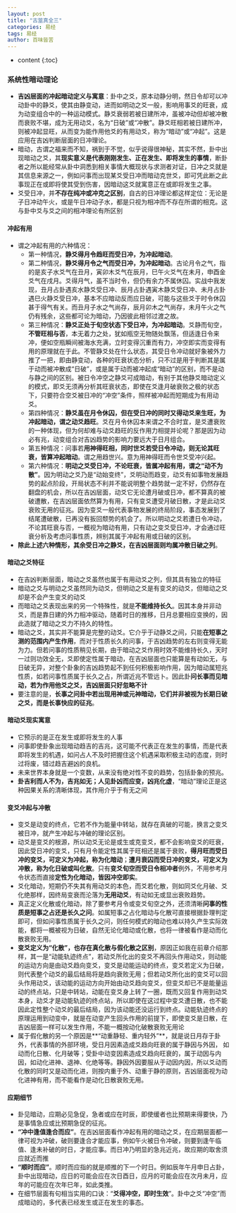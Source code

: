 ```yaml
---
layout: post
title: "古筮真全三"
categories: 易经
tags: 易经
author: 百味皆苦
---
```


* content
{:toc}

### 系统性暗动理论

- **吉凶层面的冲起暗动定义与寓意**：卦中之爻，原本动静分明，然日令却可以冲动卦中的静爻，使其由静变动，进而如明动之爻一般，影响用事爻的旺衰，成为动变组合中的一种运动模式。静爻衰弱若被日建所冲，虽被冲动但却被冲散而衰败不堪，成为无用动爻，名为“日破”或“冲散”。静爻旺相若被日建所冲，则被冲起显旺，从而变为能作用他爻的有用动爻，称为“暗动”或“冲起”。这是应用在吉凶判断层面的日冲理论。
- 暗动，古谓之福来而不知，祸到于不觉，似乎说得很神秘，其实不然，卦中出现暗动之爻，其**现实意义是代表刚刚发生、正在发生、即将发生的事情**，断卦者之所以能经常从卦中洞悉到相关事情大概现状与求测者对证，日冲之爻就是其信息来源之一，例如问事而出现某爻受日冲而暗动克世爻，即可凭此断之此事现正在或即将使其受到伤害，因暗动这爻就寓意正在或即将发生之事。
- 爻受日冲，并**不存在纯冲或冲克之区别**，自古的日冲理论都这样定位：无论是子日冲动午火，或是午日冲动子水，都是只视为相冲而不存在所谓的相克。这与卦中爻与爻之间的相冲理论有所区别

#### 冲起有用



- 谓之冲起有用的六种情况：
  - 第一种情况，**静爻得月令趋旺而受日冲，为冲起暗动**。
  - 第二种情况，**静爻得月令之气而受日冲，为冲起暗动**。古论月令之气，指的是亥子水爻气在丑月，寅卯木爻气在辰月，巳午火爻气在未月，申酉金爻气在戌月。爻得月气，虽不当时令，但仍有余力不属休囚。实战中我发现，丑月占卦遇亥水静爻受日冲、辰月占卦遇寅木静爻受日冲、未月占卦遇巳火静爻受日冲，基本不应暗动反而应日破，可能与这些爻于时令休囚甚于得气有关。而丑月子水之气尚存，辰月卯木之气尚存，未月午火之气仍有残余，这些都可论为暗动，乃因彼此相邻过渡之故。
  - 第三种情况：**静爻正处于旬空状态下受日冲，为冲起暗动**。爻静而旬空，**不管旺相与否**，本无着力之处，犹如瓶空无物随处飘荡，但适逢日令来冲，便如空瓶瞬间被海水充满，立时变得沉重而有力，冲空即实而变得有用的原理就在于此。不管静爻处在什么状态，其受日令冲动就好象被外力推了一把，即由静变动，各种的旺衰状态分析，只不过是用于判断其是属于动而被冲散成“日破”，或是属于动而被冲起成“暗动”的区别，而不是动与静之间的区别。被日令冲空之静爻可成暗动，有别于其他静爻暗动定义的模式，即爻无须再分析其旺衰状态，即使在爻逢月破衰败之极的状态下，只要符合空爻被日冲的“冲空”条件，照样被冲起而短期成为有用动爻。
  - 第四种情况：**静爻虽在月令休囚，但在受日冲的同时又得动爻来生旺，为冲起暗动，谓之动爻趋旺**。爻在月令休囚本来谓之不合时宜，是爻遭衰败的一种体现，但为何却难与动爻趋旺的反作用力相提并论呢？那是因为动必有兆，动变组合对吉凶趋势的影响力要远大于日月组合。
  - 第五种情况：问事若**用神得旺相，同时世爻若受日令冲动，则无论其旺衰，皆算冲起暗动**。谓之用趋世兴。意为用神得旺而令世爻受冲兴起。
  - 第六种情况：**明动之爻受日冲，不论旺衰，皆属冲起有用，谓之“动不为散”**。因为明动之爻乃是“动始变终”，爻明动而趋变，动爻有如事物发展趋势的起点阶段，开局状态不利并不能说明整个趋势就一定不好，仍然存在翻盘的机会，所以在吉凶层面，动爻它无论遭月破或日冲，都不算真的被破遭散，在吉凶层面依然算为有用，只有变爻遭受月破日散，才是此动爻衰败无用的征兆。因为变爻一般代表事物发展的终局阶段，事态发展到了结尾遭破散，已再没有扳回颓势的机会了。所以明动之爻若遭日令冲动，不论其旺衰与否，一概视为暗动有用，只有动之变爻受日冲，才会通过旺衰分析及考虑问事性质，辨别其属于冲起有用或日破的区别。
- **除此上述六种情形，其余受日冲之静爻，在吉凶层面则均属冲散日破之列**。



#### 暗动之爻特征

- 在吉凶判断层面，暗动之爻虽然也属于有用动爻之列，但其具有独立的特征
- 暗动之爻与明动之爻虽然同为动爻，但明动之爻是有变爻的动爻，但暗动之爻却是不会产生变爻的动爻
- 而暗动之爻表现出来的另一个特殊性，就是**不能维持长久**。因其本身并非动爻，而是靠日建的外力相冲驱动，随着时日的推移，日月总要相应变换的，因此造就了暗动之爻力不持久的特性。
- 暗动之爻，其实并不能算是完整的动爻。它介乎于动静爻之间，只能**在短事之测的范围内产生作用**，而对于性质长久的问事，于吉凶趋势的左右则变得无能为力。但若问事的性质稍见长期，由于暗动之爻作用时效不能维持长久，天时一过则功效全无，爻即使定性属于暗动，在吉凶层面也只能算是有动如无，与日破无异，对整个卦象的吉凶趋势起不到任何积极影响作用，因为暗动属短兆性质，如若问事性质属于长久之占，所谓近兆不管远卜。因此卦**问长事而见暗动，若为作用他爻之爻，吉凶层面只好忽略不计**
- 要注意的是，**长事之问卦中若出现用神或元神暗动，它们并非被视为长期日破之爻，而是长事快应的征兆**。

#### 暗动爻现实寓意

- 它预示的是正在发生或即将发生的人事
- 问事即使卦象出现暗动趋吉的吉兆，这可能不代表正在发生的事情，而是代表即将发生的机遇，如问占人不及时把握住这个机遇采取积极主动的态度，则时过将废，错过趋吉避凶的良机。
- 未来世界本身就是一个变数，从来没有绝对性不变的趋势，包括卦象的预兆。
- **卦吉利而人不为，吉兆如无；人见卦凶而应变，凶兆化虚**，“暗动”理论正是这种因果关系的清晰体现，其作用介乎于有无之间



#### 变爻冲起与冲散

- 变爻是动变的终点，它若不作为能量中转站，就存在真破的可能，换言之变爻被日冲，就产生冲起与冲破的理论区别。
- 动爻是变爻的根源，所以动爻无论是或生或克变爻，都不会影响变爻的旺衰，因此受日冲的变爻，只有月令能定性其属于旺相还是属于衰败，**得月旺而受日冲的变爻，可定义为冲起，称为化暗动**；**遭月衰囚而受日冲的变爻，可定义为冲散，称为化日破或叫化散**。只有**变爻旬空而受日令相冲者**例外，不用参考月令状态而直接**定性为化暗动，皆因冲空即实**。
- 爻化暗动，短期仍不失其有用动爻的本色，而爻若化散，则如同爻化月破、爻化绝那样，因终局变衰而沦落为**无用动爻**，有动如无或显出衰败趋势。
- 真正定义化散或化暗动，除了要参考月令或变爻旬空之外，还须清晰**问事的性质是短事之占还是长久之问**。如属短事之占化暗动与化散可直接根据卦理判定即可，但如问事性质属于长久之问，则任何模式的暗动也难以持久产生实际效能，都将一概被视为日破，自然无论化暗动或化散，也将一律被看作是动而化散衰败无用。
- **变爻定义为“化散”，也存在真化散与假化散之区别**，原因正如我在前章介绍那样，其一是“动能轨迹终点”，若动爻所化出的变爻不再回头作用动爻，则动能的运动方向是由动爻趋向变爻，变爻是动能运动的终点，变爻若定义为日破，则代表整个动爻的最后结局将是趋向衰败无用；但若动爻所化出的变爻可以回头作用动爻，该动能的运动方向开始由动爻趋向变爻，但变爻却已不是能量运动的终点站，只是中转站，动能在变爻身上转了一圈，既而又回复作用到动爻本身，动爻才是动能轨迹的终点站，所以即使在这过程中变爻遭日散，也不能因此定性整个动爻的最后结局，因为该动能还没运行到终点。动能轨迹终点的原理运用到动变中，就是在动变产生回头作用的前提下，即使变爻是日散，在吉凶层面一样可以发生作用，不能一概按动化破散衰败无用论
- 属于假化散的另一个原因是**“动重静轻、重内轻外”**，就是说日月存于卦外，代表事情的外部环境，受日月因素造成爻趋向旺衰的属于静因与外因， 如动而化日散、化月破等；受卦中动变因素造成爻趋向旺衰的，属于动因与内因，如动化进神、退神、化绝等等。静因外因要服从于动因内因，所以爻动而化散的同时又是动而化进，则按内重于外、动重于静的原则，吉凶层面视为动化进神有用，而不能看作是动化日散衰败无用。

#### 应期细节

- 卦见暗动，应期必见急促，急者或应在时辰，即使缓者也比预期来得要快，乃是事情急应或比预期急促的征兆。
- **“冲中逢值逢合而应”**。在吉凶层面看作冲起有用的暗动之爻，在应期层面都一律可视为冲破，破则要逢合才能应事，例如午火被日令冲破，则要到逢午临值、逢未补破的时日，才能应事。而日冲乃明显的急兆近兆，故应期的取舍须应就近而推
- **“顺时而应”**。顺时而应指的就是顺推的下一个时日。例如辰年午月申日占卦，卦中出现暗动，应日的可能会应在次日酉日，应月的可能会应在次月未月，应年的可能应在次年巳年，如此类推。
- 在细节层面有句相当实用的口诀：“**爻得冲空，即时生效**”。卦中之爻“冲空”而成暗动的，多代表已经发生或正在发生的事态。